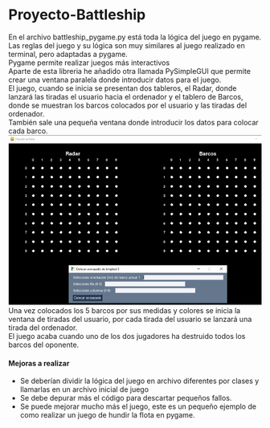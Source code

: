 # Proyecto-Battleship
En el archivo battleship_pygame.py está toda la lógica del juego en pygame.   
Las reglas del juego y su lógica son muy similares al juego realizado en terminal, pero adaptadas a pygame.  
Pygame permite realizar juegos más interactivos  
Aparte de esta libreria he añadido otra llamada PySimpleGUI que permite crear una ventana paralela donde introducir datos para el juego.  
El juego, cuando se inicia se presentan dos tableros, el Radar, donde lanzará las tiradas el usuario hacia el ordenador y el tablero de 
Barcos, donde se muestran los barcos colocados por el usuario y las tiradas del ordenador.  
También sale una pequeña ventana donde introducir los datos para colocar cada barco.  
![Imagen inicial del juego de hundir la flota](https://github.com/aiasakitoprof/Proyecto-Battleship/blob/pygame/assets/juego1.jpg)  
Una vez colocados los 5 barcos por sus medidas y colores se inicia la ventana de tiradas del usuario, por cada tirada del usuario
se lanzará una tirada del ordenador.  
El juego acaba cuando uno de los dos jugadores ha destruido todos los barcos del oponente.  
#### Mejoras a realizar
* Se deberían dividir la lógica del juego en archivo diferentes por clases y llamarlas en un archivo inicial de juego  
* Se debe depurar más el código para descartar pequeños fallos.  
* Se puede mejorar mucho más el juego, este es un pequeño ejemplo de como realizar un juego de hundir la flota en pygame.  
